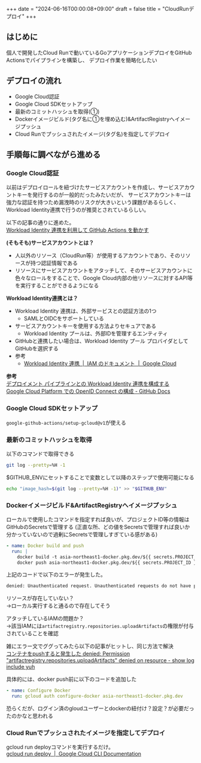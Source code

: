 +++
date = "2024-06-16T00:00:08+09:00"
draft = false
title = "CloudRunデプロイ"
+++


## はじめに

個人で開発したCloud Runで動いているGoアプリケーションデプロイをGitHub Actionsでパイプラインを構築し、
デプロイ作業を簡略化したい

## デプロイの流れ

- Google Cloud認証
- Google Cloud SDKセットアップ
- 最新のコミットハッシュを取得(①)
- Dockerイメージビルド(タグ名に①を埋め込む)&ArtifactRegistryへイメージプッシュ
- Cloud Runでプッシュされたイメージ(タグ名)を指定してデプロイ

## 手順毎に調べながら進める


### Google Cloud認証

以前はデプロイロールを紐づけたサービスアカウントを作成し、サービスアカウントキーを発行するのが一般的だったみたいだが、
サービスアカウントキーは強力な認証を持つため漏洩時のリスクが大きいという課題があるらしく、
Workload Identity連携で行うのが推奨とされているらしい。

以下の記事の通りに進めた。  
[Workload Identity 連携を利用して GitHub Actions を動かす](https://zenn.dev/cloud_ace/articles/7fe428ac4f25c8)  

**(そもそも)サービスアカウントとは？**
- 人以外のリソース（CloudRun等）が使用するアカウントであり、そのリソースが持つ認証情報である
- リソースにサービスアカウントをアタッチして、そのサービスアカウントに色々なロールをすることで、Google Cloud内部の他リソースに対するAPI等を実行することができるようになる

**Workload Identity連携とは？**

- Workload Identity 連携は、外部サービスとの認証方法の1つ
  - SAMLとOIDCをサポートしている
- サービスアカウントキーを使用する方法よりセキュアである
  - Workload Identity プールは、外部IDを管理するエンティティ
- GitHubと連携したい場合は、Workload Identity プール プロバイダとしてGitHubを選択する
- 参考
  - [Workload Identity 連携  |  IAM のドキュメント  |  Google Cloud](https://cloud.google.com/iam/docs/workload-identity-federation?hl=ja)

**参考**    
[デプロイメント パイプラインとの Workload Identity 連携を構成する](https://cloud.google.com/iam/docs/workload-identity-federation-with-deployment-pipelines?hl=ja#impersonation)  
[Google Cloud Platform での OpenID Connect の構成 - GitHub Docs](https://docs.github.com/ja/actions/deployment/security-hardening-your-deployments/configuring-openid-connect-in-google-cloud-platform#adding-a-google-cloud-workload-identity-provider)

### Google Cloud SDKセットアップ

`google-github-actions/setup-gcloud@v1`が使える

### 最新のコミットハッシュを取得

以下のコマンドで取得できる

```sh
git log --pretty=%H -1
```

$GITHUB_ENVにセットすることで変数として以降のステップで使用可能になる

```sh
echo "image_hash=$(git log --pretty=%H -1)" >> "$GITHUB_ENV"
```

### Dockerイメージビルド&ArtifactRegistryへイメージプッシュ

ローカルで使用したコマンドを指定すれば良いが、プロジェクトID等の情報はGitHubのSecretsで管理する
(正直な所、どの値をSecretsで管理すれば良いか分かっていないので過剰にSecretsで管理しすぎている感がある)

```yml
- name: Docker build and push
  run: |
    docker build -t asia-northeast1-docker.pkg.dev/${{ secrets.PROJECT_ID }}/${{ secrets.REPOSITORY_NAME }}/api:${image_hash} -f deploy/api/Dockerfile --platform linux/amd64 .
    docker push asia-northeast1-docker.pkg.dev/${{ secrets.PROJECT_ID }}/${{ secrets.REPOSITORY_NAME }}/api:${image_hash}
```

上記のコードで以下のエラーが発生した。

```sh
denied: Unauthenticated request. Unauthenticated requests do not have permission "artifactregistry.repositories.uploadArtifacts" on resource "projects/***/locations/asia-northeast1/repositories/***" (or it may not exist)
```

リソースが存在していない？  
→ローカル実行すると通るので存在してそう

アタッチしているIAMの問題か？  
→該当IAMには`artifactregistry.repositories.uploadArtifacts`の権限が付与されていることを確認

雑にエラー文でググってみたら以下の記事がヒットし、同じ方法で解決  
[コンテナをpushすると発生した denied: Permission "artifactregistry.repositories.uploadArtifacts" denied on resource - show log include yuh](https://yunabe.hatenablog.com/entry/2023/06/04/220618)

具体的には、docker push前に以下のコードを追加した  

```yml
- name: Configure Docker
  run: gcloud auth configure-docker asia-northeast1-docker.pkg.dev
```

恐らくだが、ログイン済のgloudユーザーとdockerの紐付け？設定？が必要だったのかなと思われる

### Cloud Runでプッシュされたイメージを指定してデプロイ

gcloud run deployコマンドを実行するだけ。  
[gcloud run deploy  |  Google Cloud CLI Documentation](https://cloud.google.com/sdk/gcloud/reference/run/deploy)